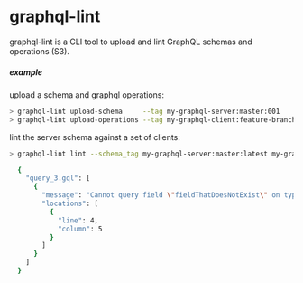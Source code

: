 # graphql-lint

graphql-lint is a CLI tool to upload and lint GraphQL schemas and operations (S3).

##### example

upload a schema and graphql operations:

```bash
> graphql-lint upload-schema     --tag my-graphql-server:master:001         ./example/schema.json
> graphql-lint upload-operations --tag my-graphql-client:feature-branch:001 ./example/*.gql
```

lint the server schema against a set of clients:

```bash
> graphql-lint lint --schema_tag my-graphql-server:master:latest my-graphql-client:feature-branch:001

  {
    "query_3.gql": [
      {
        "message": "Cannot query field \"fieldThatDoesNotExist\" on type \"Post\".",
        "locations": [
          {
            "line": 4,
            "column": 5
          }
        ]
      }
    ]
  }
```
